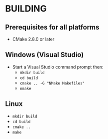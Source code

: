 BUILDING
========

Prerequisites for all platforms
-------------------------------

 * CMake 2.8.0 or later


Windows (Visual Studio)
-----------------------

 * Start a Visual Studio command prompt then:
   * `mkdir build`
   * `cd build`
   * `cmake .. -G "NMake Makefiles"`
   * `nmake`

Linux
-----

   * `mkdir build`
   * `cd build`
   * `cmake ..`
   * `make`
